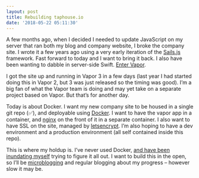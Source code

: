 ```yaml
---
layout: post
title: Rebuilding taphouse.io
date: '2018-05-22 05:11:30'
---
```


A few months ago, when I decided I needed to update JavaScript on my server that ran both my blog and company website, I broke the company site. I wrote it a few years ago using a very early iteration of the [Sails.js](https://sailsjs.com) framework. Fast forward to today and I want to bring it back. I also have been wanting to dabble in server-side Swift. [Enter Vapor](https://vapor.codes).

I got the site up and running in Vapor 3 in a few days (last year I had started doing this in Vapor 2, but 3 was just released so the timing was good). I’m a big fan of what the Vapor team is doing and may yet take on a separate project based on Vapor. But that’s for another day.

Today is about Docker. I want my new company site to be housed in a single git repo (✅), and deployable using [Docker](https://www.docker.com). I want to have the vapor app in a container, and [nginx](https://www.nginx.com) on the front of it in a separate container. I also want to have SSL on the site, managed by [letsencrypt](https://letsencrypt.org). I’m also hoping to have a dev environment and a production environment (all self contained inside this repo).

This is where my holdup is. I’ve never used Docker, [and have been inundating myself](https://mb.jsorge.net/2018/05/19/i-may-have.html) trying to figure it all out.  I want to build this in the open, so I’ll be [microblogging](https://mb.jsorge.net) and regular blogging about my progress – however slow it may be.